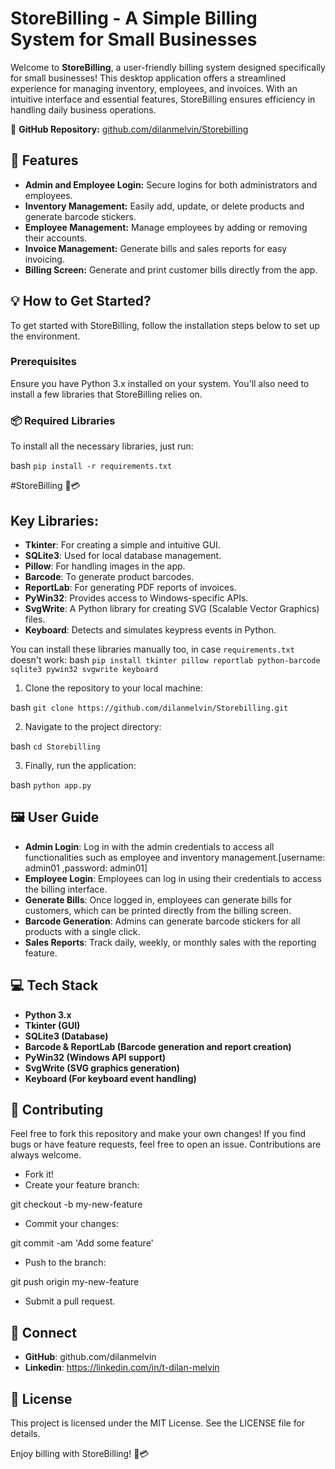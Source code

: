 # StoreBilling - A Simple Billing System for Small Businesses

Welcome to **StoreBilling**, a user-friendly billing system designed specifically for small businesses! This desktop application offers a streamlined experience for managing inventory, employees, and invoices. With an intuitive interface and essential features, StoreBilling ensures efficiency in handling daily business operations.

📍 **GitHub Repository:** [github.com/dilanmelvin/Storebilling](https://github.com/dilanmelvin/Storebilling)

## 🚀 Features
- **Admin and Employee Login:** Secure logins for both administrators and employees.
- **Inventory Management:** Easily add, update, or delete products and generate barcode stickers.
- **Employee Management:** Manage employees by adding or removing their accounts.
- **Invoice Management:** Generate bills and sales reports for easy invoicing.
- **Billing Screen:** Generate and print customer bills directly from the app.


## 💡 How to Get Started?
To get started with StoreBilling, follow the installation steps below to set up the environment.

### Prerequisites
Ensure you have Python 3.x installed on your system. You'll also need to install a few libraries that StoreBilling relies on.

### 📦 Required Libraries
To install all the necessary libraries, just run:

bash
`pip install -r requirements.txt`

#StoreBilling 🛒💳

## Key Libraries:
- **Tkinter**: For creating a simple and intuitive GUI.
- **SQLite3**: Used for local database management.
- **Pillow**: For handling images in the app.
- **Barcode**: To generate product barcodes.
- **ReportLab**: For generating PDF reports of invoices.
- **PyWin32**: Provides access to Windows-specific APIs.
- **SvgWrite**: A Python library for creating SVG (Scalable Vector Graphics) files.
- **Keyboard**: Detects and simulates keypress events in Python.

You can install these libraries manually too, in case `requirements.txt` doesn't work:
bash
`pip install tkinter pillow reportlab python-barcode sqlite3 pywin32 svgwrite keyboard`

1) Clone the repository to your local machine:

bash
`git clone https://github.com/dilanmelvin/Storebilling.git`

2) Navigate to the project directory:

bash
`cd Storebilling`

3) Finally, run the application:

bash
`python app.py`

## 🖼️ User Guide
- **Admin Login**: Log in with the admin credentials to access all functionalities such as employee and inventory management.[username: admin01  ,password: admin01]
- **Employee Login**: Employees can log in using their credentials to access the billing interface.
- **Generate Bills**: Once logged in, employees can generate bills for customers, which can be printed directly from the billing screen.
- **Barcode Generation**: Admins can generate barcode stickers for all products with a single click.
- **Sales Reports**: Track daily, weekly, or monthly sales with the reporting feature.

## 💻 Tech Stack
- **Python 3.x**
- **Tkinter (GUI)**
- **SQLite3 (Database)**
- **Barcode & ReportLab (Barcode generation and report creation)**
- **PyWin32 (Windows API support)**
- **SvgWrite (SVG graphics generation)**
- **Keyboard (For keyboard event handling)**

## 🌟 Contributing
Feel free to fork this repository and make your own changes! If you find bugs or have feature requests, feel free to open an issue. Contributions are always welcome.

- Fork it!
- Create your feature branch:

git checkout -b my-new-feature

- Commit your changes:

git commit -am 'Add some feature'

- Push to the branch:

git push origin my-new-feature

- Submit a pull request.

## 🔗 Connect
- **GitHub**: github.com/dilanmelvin
- **Linkedin**: https://linkedin.com/in/t-dilan-melvin

## 📜 License
This project is licensed under the MIT License. See the LICENSE file for details.

Enjoy billing with StoreBilling! 🛒💳
